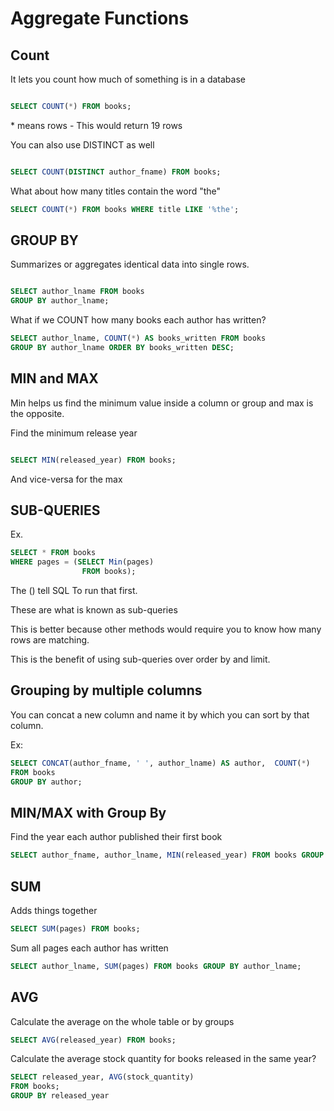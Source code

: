 # Aggregate Functions

## Count

It lets you count how much of something is in a database

```sql

SELECT COUNT(*) FROM books;

```

\* means rows - This would return 19 rows

You can also use DISTINCT as well

```sql

SELECT COUNT(DISTINCT author_fname) FROM books;

```

What about how many titles contain the word "the"

```sql
SELECT COUNT(*) FROM books WHERE title LIKE '%the';
```

## GROUP BY

Summarizes or aggregates identical data into single rows.

```sql

SELECT author_lname FROM books
GROUP BY author_lname;
```

What if we COUNT how many books each author has written?

```sql
SELECT author_lname, COUNT(*) AS books_written FROM books
GROUP BY author_lname ORDER BY books_written DESC;
```

## MIN and MAX

Min helps us find the minimum value inside a column or group and max is the opposite.

Find the minimum release year

```sql

SELECT MIN(released_year) FROM books;

```

And vice-versa for the max

## SUB-QUERIES

Ex.

```sql
SELECT * FROM books
WHERE pages = (SELECT Min(pages)
                FROM books);
```

The () tell SQL To run that first.

These are what is known as sub-queries

This is better because other methods would require you to know how many rows are matching.

This is the benefit of using sub-queries over order by and limit.

## Grouping by multiple columns

You can concat a new column and name it by which you can sort by that column.

Ex:

```sql
SELECT CONCAT(author_fname, ' ', author_lname) AS author,  COUNT(*)
FROM books
GROUP BY author;
```

## MIN/MAX with Group By

Find the year each author published their first book

```sql
SELECT author_fname, author_lname, MIN(released_year) FROM books GROUP BY author_lname, author_fname;
```

## SUM

Adds things together

```sql
SELECT SUM(pages) FROM books;
```

Sum all pages each author has written

```sql
SELECT author_lname, SUM(pages) FROM books GROUP BY author_lname;
```

## AVG

Calculate the average on the whole table or by groups

```sql
SELECT AVG(released_year) FROM books;
```

Calculate the average stock quantity for books released in the same year?

```sql
SELECT released_year, AVG(stock_quantity)
FROM books;
GROUP BY released_year
```
